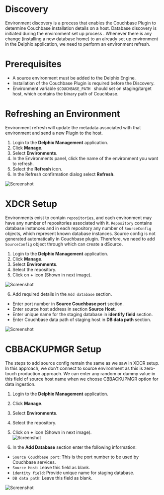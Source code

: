 # Discovery


Environment discovery is a process that enables the Couchbase Plugin to determine Couchbase installation details on a host. Database discovery is initiated during the environment set up process
. Whenever there is any change (installing a new database home) to an already set up environment in the Delphix application, we need to perform an environment refresh. 


Prerequisites
=============

-   A source environment must be added to the Delphix Engine.
-   Installation of the Couchbase Plugin is required before the Discovery. 
-   Environment variable `$COUCHBASE_PATH ` should set on staging/target host, which contains the binary path of Couchbase.


Refreshing an Environment
=========================
Environment refresh will update the metadata associated with that environment and send a new Plugin to the host.

1. Login to the **Delphix Management** application.
2. Click **Manage**.
3. Select **Environments**.
4. In the Environments panel, click the name of the environment you want to refresh.
5. Select the **Refresh** icon.
6. In the Refresh confirmation dialog select **Refresh**.

![Screenshot](/couchbase-plugin/image/image9.png)


XDCR Setup
===================
Environments exist to contain `repositories`, and each environment may have any number of repositories associated with it.
`Repository` contains database instances and in each repository any number of `SourceConfig` objects, which represent known database instances. Source config is not generated automatically in
 Couchbase plugin. Therefore, we need to add `SourceConfig` object through which can create a dSource. 

1. Login to the **Delphix Management** application.
2. Click **Manage**.
3. Select **Environments**.
4. Select the repository.
5. Click on **+** icon (Shown in next image).


![Screenshot](/couchbase-plugin/image/image10.png)


6. Add required details in the `Add database` section.
 - Enter port number in **Source Couchbase port** section.
 - Enter source host address in section **Source Host**.
 - Enter unique name for the staging database in **identify field** section.
 - Enter Couchbase data path of staging host in **DB data path** section.


![Screenshot](/couchbase-plugin/image/image11.png)


CBBACKUPMGR Setup
=================

The steps to add source config remain the same as we saw in XDCR setup. In this approach, we don't connect to source environment as this is zero-touch production approach.
We can enter any random or dummy value in this field of source host name when we choose CBBACKUPMGR option for data ingestion.

1. Login to the **Delphix Management** application.
2. Click **Manage**.
3. Select **Environments**.
4. Select the repository.
5. Click on **+** icon (Shown in next image).  
![Screenshot](/couchbase-plugin/image/image10.png)

6. In the **Add Database** section enter the following information:
 - `Source Couchbase port`: This is the port number to be used by Couchbase services.
 - `Source Host`: Leave this field as blank.
 - `identity field`: Provide unique name for staging database.
 - `DB data path`: Leave this field as blank.


![Screenshot](/couchbase-plugin/image/image11.png)



